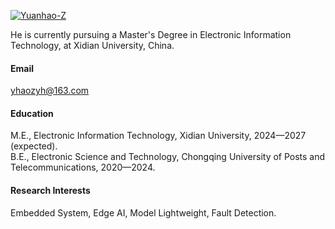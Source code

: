 

[![Yuanhao-Z](https://img.shields.io/badge/Yuanhao-Z-github-blue?logo=github)](https://github.com/Yuanhao-Z)

He is currently pursuing a Master's Degree in Electronic Information Technology, at Xidian University, China.

#### Email
yhaozyh@163.com

#### Education
M.E., Electronic Information Technology, Xidian University, 2024—2027 (expected).\
B.E., Electronic Science and Technology, Chongqing University of Posts and Telecommunications, 2020—2024.

#### Research Interests
Embedded System, Edge AI, Model Lightweight, Fault Detection.